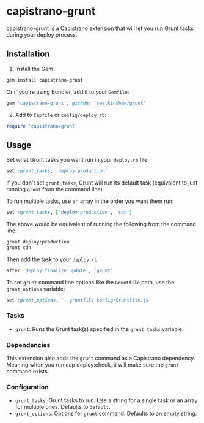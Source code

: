 # capistrano-grunt

capistrano-grunt is a [Capistrano](https://github.com/capistrano/capistrano) extension that will let you run [Grunt](http://gruntjs.com/) tasks during your deploy process.

## Installation

1. Install the Gem

```bash
gem install capistrano-grunt
```

Or if you're using Bundler, add it to your `Gemfile`:

```ruby
gem 'capistrano-grunt', github: 'swalkinshaw/grunt'
```

2. Add to `Capfile` or `config/deploy.rb`:

```ruby
require 'capistrano/grunt'
```

## Usage

Set what Grunt tasks you want run in your `deploy.rb` file:

```ruby
set :grunt_tasks, 'deploy:production'
```

If you don't set `grunt_tasks`, Grunt will run its default task (equivalent to just running `grunt` from the command line).

To run multiple tasks, use an array in the order you want them run:

```ruby
set :grunt_tasks, ['deploy:production', 'cdn']
```

The above would be equivalent of running the following from the command line:

```bash
grunt deploy:production
grunt cdn
```

Then add the task to your `deploy.rb`:

```ruby
after 'deploy:finalize_update', 'grunt'
```

To set `grunt` command line options like the `Gruntfile` path, use the `grunt_options` variable:

```ruby
set :grunt_options, '--gruntfile config/Gruntfile.js'
```

### Tasks

* `grunt`: Runs the Grunt task(s) specified in the `grunt_tasks` variable.

### Dependencies

This extension also adds the `grunt` command as a Capistrano dependency. Meaning when you run cap deploy:check, it will make sure the `grunt` command exists.

### Configuration

* `grunt_tasks`: Grunt tasks to run. Use a string for a single task or an array for multiple ones. Defaults to `default`.
* `grunt_options`: Options for `grunt` command. Defaults to an empty string.
